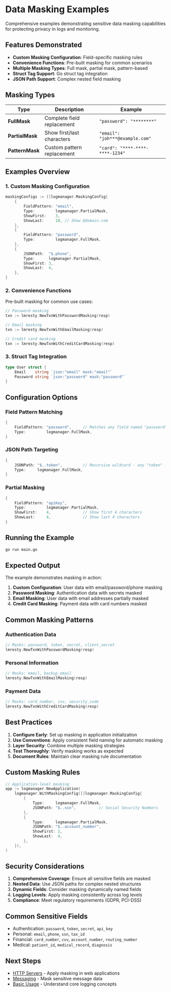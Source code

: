 # Data Masking Examples

Comprehensive examples demonstrating sensitive data masking capabilities for protecting privacy in logs and monitoring.

## Features Demonstrated

- **Custom Masking Configuration**: Field-specific masking rules
- **Convenience Functions**: Pre-built masking for common scenarios
- **Multiple Masking Types**: Full mask, partial mask, pattern-based
- **Struct Tag Support**: Go struct tag integration
- **JSON Path Support**: Complex nested field masking

## Masking Types

| Type | Description | Example |
|------|-------------|---------|
| **FullMask** | Complete field replacement | `"password": "********"` |
| **PartialMask** | Show first/last characters | `"email": "joh***@example.com"` |
| **PatternMask** | Custom pattern replacement | `"card": "****-****-****-1234"` |

## Examples Overview

### 1. Custom Masking Configuration

```go
maskingConfigs := []logmanager.MaskingConfig{
    {
        FieldPattern: "email",
        Type:         logmanager.PartialMask,
        ShowFirst:    3,
        ShowLast:     10, // Show @domain.com
    },
    {
        FieldPattern: "password",
        Type:         logmanager.FullMask,
    },
    {
        JSONPath:  "$.phone",
        Type:      logmanager.PartialMask,
        ShowFirst: 3,
        ShowLast:  4,
    },
}
```

### 2. Convenience Functions

Pre-built masking for common use cases:

```go
// Password masking
txn := lmresty.NewTxnWithPasswordMasking(resp)

// Email masking
txn := lmresty.NewTxnWithEmailMasking(resp)

// Credit card masking
txn := lmresty.NewTxnWithCreditCardMasking(resp)
```

### 3. Struct Tag Integration

```go
type User struct {
    Email    string `json:"email" mask:"email"`
    Password string `json:"password" mask:"password"`
}
```

## Configuration Options

### Field Pattern Matching
```go
{
    FieldPattern: "password",     // Matches any field named "password"
    Type:         logmanager.FullMask,
}
```

### JSON Path Targeting
```go
{
    JSONPath: "$..token",         // Recursive wildcard - any "token" field
    Type:     logmanager.FullMask,
}
```

### Partial Masking
```go
{
    FieldPattern: "apiKey",
    Type:         logmanager.PartialMask,
    ShowFirst:    4,              // Show first 4 characters
    ShowLast:     4,              // Show last 4 characters
}
```

## Running the Example

```bash
go run main.go
```

## Expected Output

The example demonstrates masking in action:

1. **Custom Configuration**: User data with email/password/phone masking
2. **Password Masking**: Authentication data with secrets masked
3. **Email Masking**: User data with email addresses partially masked
4. **Credit Card Masking**: Payment data with card numbers masked

## Common Masking Patterns

### Authentication Data
```go
// Masks: password, token, secret, client_secret
lmresty.NewTxnWithPasswordMasking(resp)
```

### Personal Information
```go
// Masks: email, backup_email
lmresty.NewTxnWithEmailMasking(resp)
```

### Payment Data
```go
// Masks: card_number, cvv, security_code
lmresty.NewTxnWithCreditCardMasking(resp)
```

## Best Practices

1. **Configure Early**: Set up masking in application initialization
2. **Use Conventions**: Apply consistent field naming for automatic masking
3. **Layer Security**: Combine multiple masking strategies
4. **Test Thoroughly**: Verify masking works as expected
5. **Document Rules**: Maintain clear masking rule documentation

## Custom Masking Rules

```go
// Application-level masking
app := logmanager.NewApplication(
    logmanager.WithMaskingConfig([]logmanager.MaskingConfig{
        {
            Type:     logmanager.FullMask,
            JSONPath: "$..ssn",          // Social Security Numbers
        },
        {
            Type:     logmanager.PartialMask,
            JSONPath: "$..account_number",
            ShowFirst: 2,
            ShowLast:  4,
        },
    }),
)
```

## Security Considerations

1. **Comprehensive Coverage**: Ensure all sensitive fields are masked
2. **Nested Data**: Use JSON paths for complex nested structures
3. **Dynamic Fields**: Consider masking dynamically named fields
4. **Logging Levels**: Apply masking consistently across log levels
5. **Compliance**: Meet regulatory requirements (GDPR, PCI-DSS)

## Common Sensitive Fields

- Authentication: `password`, `token`, `secret`, `api_key`
- Personal: `email`, `phone`, `ssn`, `tax_id`
- Financial: `card_number`, `cvv`, `account_number`, `routing_number`
- Medical: `patient_id`, `medical_record`, `diagnosis`

## Next Steps

- [HTTP Servers](../02-http-servers/) - Apply masking in web applications
- [Messaging](../04-messaging/) - Mask sensitive message data
- [Basic Usage](../01-basic/) - Understand core logging concepts
